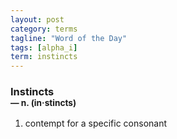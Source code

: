 ```yaml
---
layout: post
category: terms
tagline: "Word of the Day"
tags: [alpha_i]
term: instincts
---
```


<h3>Instincts<br/> <small>&mdash; n. (in<span>&middot;</span>stincts)</small></h3>
<p><ol>
<li>contempt for a specific consonant</li>
</ol></p>

